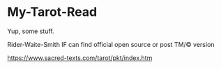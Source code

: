 # My-Tarot-Read

Yup, some stuff.

Rider-Waite-Smith
IF can find official open source or post TM/© version

https://www.sacred-texts.com/tarot/pkt/index.htm

